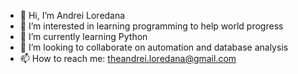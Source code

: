 - 👋 Hi, I’m Andrei Loredana
- 👀 I’m interested in learning programming to help world progress
- 🌱 I’m currently learning Python
- 💞️ I’m looking to collaborate on automation and database analysis
- 📫 How to reach me: theandrei.loredana@gmail.com

<!---
AndreiLoredana/AndreiLoredana is a ✨ special ✨ repository because its `README.md` (this file) appears on your GitHub profile.
You can click the Preview link to take a look at your changes.
--->
